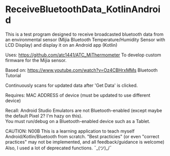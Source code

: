 # ReceiveBluetoothData_KotlinAndroid
This is a test program designed to receive broadcasted bluetooth data from an environmental sensor (Mijia Bluetooth Temperature/Humidity Sensor with LCD Display) and display it on an Android app (Kotlin)

Uses: https://github.com/atc1441/ATC_MiThermometer
To develop custom firmware for the Mijia sensor.

Based on: https://www.youtube.com/watch?v=Oz4CBHrxMMs 
Bluetooth Tutorial

Continuously scans for updated data after 'Get Data' is clicked.

Requires:
MAC ADDRESS of device (must be updated to use different device)

Recall:
Android Studio Emulators are not Bluetooth-enabled (except maybe the default Pixel 2? I'm hazy on this).  
You must run/debug on a Bluetooth-enabled device such as a Tablet.

CAUTION: N00B
This is a learning application to teach myself Android/Kotlin/Bluetooth from scratch. 
"Best practicies" (or even "correct practices" may not be implemented, and all feedback/guidance is welcome)
Also, I used a lot of deprecated functions. ¯\_(ツ)_/¯

